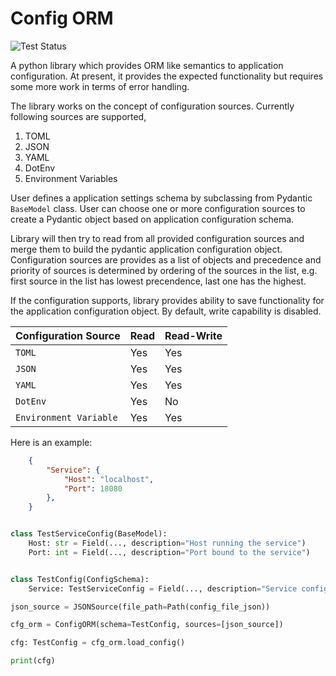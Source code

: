 # Config ORM

![Test Status](https://github.com/onexay/py-configorm/actions/workflows/python-package.yml/badge.svg)

A python library which provides ORM like semantics to application configuration. At present, it provides the expected functionality but requires some more work in terms of error handling. 

The library works on the concept of configuration sources. Currently following sources are supported, 

1. TOML
2. JSON
3. YAML
4. DotEnv
5. Environment Variables

User defines a application settings schema by subclassing from Pydantic `BaseModel` class. User can choose one or more configuration sources to create a Pydantic object based on application configuration schema.

Library will then try to read from all provided configuration sources and merge them to build the pydantic application configuration object. Configuration sources are provides as a list of objects and precedence and priority of sources is determined by ordering of the sources in the list, e.g. first source in the list has lowest precendence, last one has the highest.

If the configuration supports, library provides ability to save functionality for the application configuration object. By default, write capability is disabled.

| Configuration Source | Read | Read-Write |
|--|--|--|
| `TOML` | Yes | Yes |
| `JSON` | Yes | Yes |
| `YAML` | Yes | Yes |
| `DotEnv` | Yes | No |
| `Environment Variable` | Yes | Yes |

Here is an example:

```json
    {
        "Service": {
            "Host": "localhost",
            "Port": 18080
        },
    }
```

```python

class TestServiceConfig(BaseModel):
    Host: str = Field(..., description="Host running the service")
    Port: int = Field(..., description="Port bound to the service")


class TestConfig(ConfigSchema):
    Service: TestServiceConfig = Field(..., description="Service configuration")

json_source = JSONSource(file_path=Path(config_file_json))

cfg_orm = ConfigORM(schema=TestConfig, sources=[json_source])

cfg: TestConfig = cfg_orm.load_config()

print(cfg)

```
